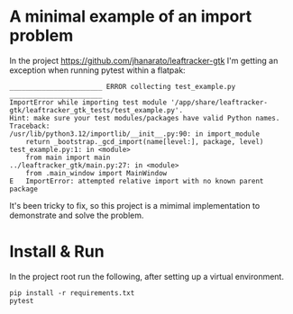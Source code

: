 # A minimal example of an import problem

In the project https://github.com/jhanarato/leaftracker-gtk I'm getting an exception when running pytest within a flatpak:

```
_______________________ ERROR collecting test_example.py _______________________
ImportError while importing test module '/app/share/leaftracker-gtk/leaftracker_gtk_tests/test_example.py'.
Hint: make sure your test modules/packages have valid Python names.
Traceback:
/usr/lib/python3.12/importlib/__init__.py:90: in import_module
    return _bootstrap._gcd_import(name[level:], package, level)
test_example.py:1: in <module>
    from main import main
../leaftracker_gtk/main.py:27: in <module>
    from .main_window import MainWindow
E   ImportError: attempted relative import with no known parent package
```

It's been tricky to fix, so this project is a mimimal implementation to demonstrate and solve the problem.

# Install & Run

In the project root run the following, after setting up a virtual environment.

```commandline
pip install -r requirements.txt
pytest
```
